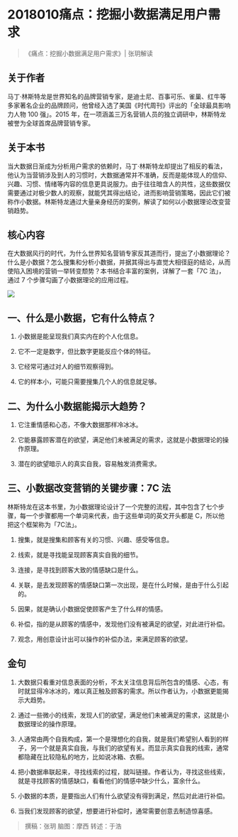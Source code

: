 # 2018010痛点：挖掘小数据满足用户需求
> 《痛点：挖掘小数据满足用户需求》| 张玥解读

## 关于作者
马丁·林斯特龙是世界知名的品牌营销专家，是迪士尼、百事可乐、雀巢、红牛等多家著名企业的品牌顾问，他曾经入选了美国《时代周刊》评出的「全球最具影响力人物 100 强」。2015 年，在一项涵盖三万名营销人员的独立调研中，林斯特龙被誉为全球首席品牌营销专家。

## 关于本书
当大数据日渐成为分析用户需求的依赖时，马丁·林斯特龙却提出了相反的看法，他认为当营销涉及到人的习惯时，大数据通常并不准确，反而是能体现人的信仰、兴趣、习惯、情绪等内容的信息更具说服力。由于往往暗含人的共性，这些数据仅需要通过对极少数人的观察，就能凭其得出结论，进而影响营销策略，因此它们被称作小数据。林斯特龙通过大量亲身经历的案例，解读了如何以小数据理论改变营销趋势。  

## 核心内容
在大数据风行的时代，为什么世界知名营销专家反其道而行，提出了小数据理论？什么是小数据？怎么搜集和分析小数据，并据其得出与直觉大相径庭的结论，从而使陷入困境的营销一举转变颓势？本书结合丰富的案例，详解了一套「7C 法」，通过 7 个步骤勾画了小数据理论的应用过程。

![](https://raw.githubusercontent.com/dalong0514/selfstudy/master/图片链接/听书/2018010.jpg)

## 一、什么是小数据，它有什么特点？
1. 小数据是能呈现我们真实内在的个人化信息。

2. 它不一定是数字，但比数字更能反应个体的特征。
3. 它经常可通过对人的细节观察得到。
4. 它的样本小，可能只需要搜集几个人的信息就足够。

## 二、为什么小数据能揭示大趋势？
1. 它注重情感和心态，不像大数据那样冷冰冰。

2. 它能暴露顾客潜在的欲望，满足他们未被满足的需求，这就是小数据理论的操作原理。
3. 潜在的欲望暗示人的真实自我，容易触发消费需求。

## 三、小数据改变营销的关键步骤：7C 法
林斯特龙在这本书里，为小数据理论设计了一个完整的流程，其中包含了七个步骤，每一个步骤都用一个单词来代表，由于这些单词的英文开头都是 C，所以他把这个框架称为「7C法」。

1. 搜集，就是搜集和顾客有关的习惯、兴趣、感受等信息。

2. 线索，就是寻找能呈现顾客真实自我的细节。
3. 连接，是寻找到顾客大致的情感缺口是什么。
4. 关联，是去发现顾客的情感缺口第一次出现，是在什么时候，是由于什么引起的。
5. 因果，就是确认小数据促使顾客产生了什么样的情感。
6. 补偿，指的是从顾客的情感中，发现他们没有被满足的欲望，对此进行补偿。
7. 观念，用创意设计出可以操作的补偿办法，来满足顾客的欲望。

## 金句
1. 大数据只看重对信息表面的分析，不太关注信息背后所包含的情感、心态，有时就显得冷冰冰的，难以真正触及顾客的需求。所以作者认为，小数据更能揭示大趋势。

2. 通过一些微小的线索，发现人们的欲望，满足他们未被满足的需求，这就是小数据理论的操作原理。
3. 人通常由两个自我构成，第一个是理想化的自我，就是我们希望别人看到的样子，另一个就是真实自我，与我们的欲望有关。而显示真实自我的线索，通常都隐藏在比较隐私的地方，比如说冰箱、衣橱。
4. 把小数据串联起来，寻找线索的过程，就叫链接。作者认为，寻找这些线索，就是寻找顾客的情感缺口，看看他们的情感中缺少什么，富余什么。
5. 小数据的本质，是要指出人们有什么欲望没有得到满足，然后对此进行补偿。
6. 当我们发现顾客的欲望，想要进行补偿时，通常需要创意去制造惊喜感。

> 撰稿：张玥
脑图：摩西
转述：于浩

